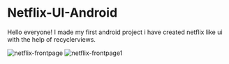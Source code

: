# Netflix-UI-Android

Hello everyone! I made my first android project i have created netflix like ui with the help of recyclerviews.

![netflix-frontpage](https://github.com/0-yash-sharma-0/Netflix-UI-Android/assets/143318606/e57749b6-8043-41ac-b9e5-cc6b2626e3fc)
![netflix-frontpage1](https://github.com/0-yash-sharma-0/Netflix-UI-Android/assets/143318606/1f3c888f-02aa-4f28-a19c-0643136b1108)
